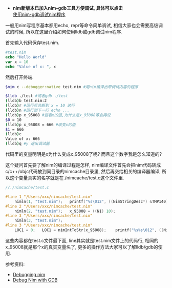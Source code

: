 * **nim新版本已加入nim-gdb工具方便调试, 具体可以点击**  
[使用nim-gdb调试nim程序](https://my.oschina.net/angluca/blog/3202507l)
  
 
 
一般用nim写程序基本都用echo, repr等命令简单调试, 相信大家也会需要高级调试的时候, 所以在这里介绍如何使用lldb或gdb调试nim程序.

首先输入代码保存test.nim.
```nim
#test.nim
echo "Hello World"
var x = 10
echo "Value of x: ", x
```
然后打开终端.
```bash
$nim c --debugger:native test.nim #用nim编译出带调试内容的程序

$lldb ./test #或者gdb ./test
(lldb)b test.nim:2
(lldb)r #运行后会断到 x = 10 这行
(lldb)n #运行到下一行 echo ...
(lldb)p x_95008 #查看x的值,为什么是x_95008等会再说
$0 = 10
(lldb)p x_95008 = 666 #改变x的值
$1 = 666
(lldb)c
Value of x: 666
(lldb)q #y 退出调试器
```
代码里的变量明明是x为什么变成x_95008了呢? 而且这个数字我是怎么知道的?

  这个疑问首先要了解nim的编译过程是怎样, nim编译文件首先会把nim代码转成c/c++/objc代码放到同目录的nimcache目录里, 然后再交给相关的编译器编译, 所以这个变量真实的名字就是在./nimcache/test.c这个文件里.
```c
//./nimcache/test.c

#line 1 "/Users/xxx/nimcache/test.nim"
	nimln(1, "test.nim");	printf("%s\012", ((NimStringDesc*) &TMP140)? (((NimStringDesc*) &TMP140))->data:"nil");
#line 2 "/Users/xxx/nimcache/test.nim"
	nimln(2, "test.nim");	x_95008 = ((NI) 10);
#line 3 "/Users/xxx/nimcache/test.nim"
	nimln(3, "test.nim");
#line 3 "/Users/xxx/nimcache/test.nim"
	LOC1 = 0;	LOC1 = nimIntToStr(x_95008);	printf("%s%s\012", ((NimStringDesc*) &TMP141)? (((NimStringDesc*) &TMP141))->data:"nil", LOC1? (LOC1)->data:"nil");	popFrame();}
``` 
  这些内容都在test.c文件最下面, line其实就是test.nim文件上的代码行, 相同的x_95008就是那个x的真实变量名了, 更多的操作方法大家可以了解lldb/gdb的使用.

参考资料:
- [Debugging nim](http://hookrace.net/blog/what-makes-nim-practical/#debugging-nim)
- [Debug Nim with GDB](https://internet-of-tomohiro.netlify.com/nim/gdb.en.html)
